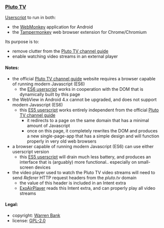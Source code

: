 ### [Pluto TV](https://github.com/warren-bank/crx-Pluto-TV/tree/webmonkey-userscript/es5)

[Userscript](https://github.com/warren-bank/crx-Pluto-TV/raw/webmonkey-userscript/es5/webmonkey-userscript/Pluto-TV.user.js) to run in both:
* the [WebMonkey](https://github.com/warren-bank/Android-WebMonkey) application for Android
* the [Tampermonkey](https://chrome.google.com/webstore/detail/tampermonkey/dhdgffkkebhmkfjojejmpbldmpobfkfo) web browser extension for Chrome/Chromium

Its purpose is to:
* remove clutter from the [Pluto TV channel guide](https://pluto.tv/live-tv/)
* enable watching video streams in an external player

#### Notes:

* the official [Pluto TV channel guide](https://pluto.tv/live-tv/) website requires a browser capable of running modern Javascript (ES6)
  - the [ES6 userscript](https://github.com/warren-bank/crx-Pluto-TV/raw/webmonkey-userscript/es6/webmonkey-userscript/Pluto-TV.user.js) works in cooperation with the DOM that is dynamically built by this page
* the WebView in Android 4.x cannot be upgraded, and does not support modern Javascript (ES6)
  - this [ES5 userscript](https://github.com/warren-bank/crx-Pluto-TV/raw/webmonkey-userscript/es5/webmonkey-userscript/Pluto-TV.user.js) works entirely independent from the official [Pluto TV channel guide](https://pluto.tv/live-tv/)
    * it redirects to a page on the same domain that has a minimal amount of Javascript
    * once on this page, it completely rewrites the DOM and produces a new single-page-app that has a simple design and will function properly in very old web browsers
* a browser capable of running modern Javascript (ES6) can use either userscript version
  - this [ES5 userscript](https://github.com/warren-bank/crx-Pluto-TV/raw/webmonkey-userscript/es5/webmonkey-userscript/Pluto-TV.user.js) will drain much less battery, and produces an interface that is (arguably) more functional.. especially on small-screen devices
* the video player used to watch the Pluto TV video streams will need to send _Referer_ HTTP request headers from the _pluto.tv_ domain
  - the value of this header is included in an Intent extra
  - [ExoAirPlayer](https://github.com/warren-bank/Android-ExoPlayer-AirPlay-Receiver) reads this Intent extra, and can properly play all video streams

#### Legal:

* copyright: [Warren Bank](https://github.com/warren-bank)
* license: [GPL-2.0](https://www.gnu.org/licenses/old-licenses/gpl-2.0.txt)
